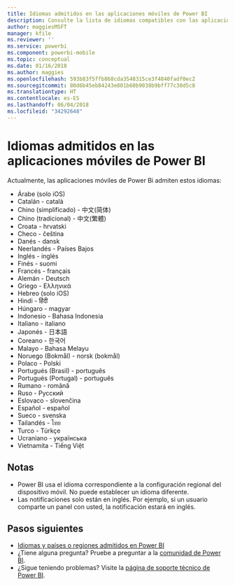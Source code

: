 ```yaml
---
title: Idiomas admitidos en las aplicaciones móviles de Power BI
description: Consulte la lista de idiomas compatibles con las aplicaciones móviles de Power BI.
author: maggiesMSFT
manager: kfile
ms.reviewer: ''
ms.service: powerbi
ms.component: powerbi-mobile
ms.topic: conceptual
ms.date: 01/16/2018
ms.author: maggies
ms.openlocfilehash: 593b83f5ffb868cda3548315ce3f4840fadf0ec2
ms.sourcegitcommit: 80d6b45eb84243e801b60b9038b9bff77c30d5c8
ms.translationtype: HT
ms.contentlocale: es-ES
ms.lasthandoff: 06/04/2018
ms.locfileid: "34292648"
---
```

# <a name="supported-languages-in-the-power-bi-mobile-apps"></a>Idiomas admitidos en las aplicaciones móviles de Power BI
Actualmente, las aplicaciones móviles de Power Bi admiten estos idiomas:

* Árabe (solo iOS)
* Catalán - català
* Chino (simplificado) - 中文(简体)
* Chino (tradicional) - 中文(繁體)
* Croata - hrvatski
* Checo - čeština
* Danés - dansk
* Neerlandés - Países Bajos
* Inglés - inglés
* Finés - suomi
* Francés - français
* Alemán - Deutsch
* Griego - Ελληνικά
* Hebreo (solo iOS)
* Hindi - हिंदी
* Húngaro - magyar
* Indonesio - Bahasa Indonesia
* Italiano - italiano
* Japonés - 日本語
* Coreano - 한국어
* Malayo - Bahasa Melayu
* Noruego (Bokmål) - norsk (bokmål)
* Polaco - Polski
* Portugués (Brasil) - português
* Portugués (Portugal) - português
* Rumano - română
* Ruso - Русский
* Eslovaco - slovenčina
* Español - español
* Sueco - svenska
* Tailandés - ไทย
* Turco - Türkçe
* Ucraniano - українська
* Vietnamita - Tiếng Việt

## <a name="notes"></a>Notas
* Power BI usa el idioma correspondiente a la configuración regional del dispositivo móvil. No puede establecer un idioma diferente.
* Las notificaciones solo están en inglés. Por ejemplo, si un usuario comparte un panel con usted, la notificación estará en inglés. 

## <a name="next-steps"></a>Pasos siguientes
* [Idiomas y países o regiones admitidos en Power BI](supported-languages-countries-regions.md)
* ¿Tiene alguna pregunta? Pruebe a preguntar a la [comunidad de Power BI](http://community.powerbi.com/).
* ¿Sigue teniendo problemas? Visite la [página de soporte técnico de Power BI](https://powerbi.microsoft.com/support/).

